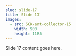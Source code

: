 ```yaml
---
slug: slide-17
title: Slide 17
images:
  - src: SCK-art-collector-15
    width: 900
    height: 1186
---
```

Slide 17 content goes here.